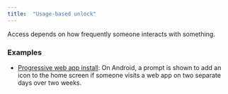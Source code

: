 ```yaml
---
title:  "Usage-based unlock"
---
```


Access depends on how frequently someone interacts with something.

### Examples
* [Progressive web app install](https://developers.google.com/web/updates/2015/03/increasing-engagement-with-app-install-banners-in-chrome-for-android?hl=en): On Android, a prompt is shown to add an icon to the home screen if someone visits a web app on two separate days over two weeks.
